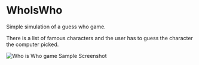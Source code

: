 # WhoIsWho

Simple simulation of a guess who game. 

There is a list of famous characters and the user has to guess the character the computer picked.


![Who is Who game Sample Screenshot](https://github.com/jesgueva/WhoIsWho/edit/master/sample.png)

